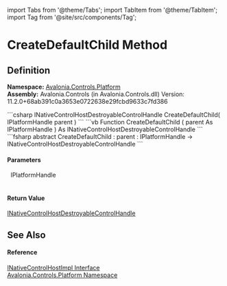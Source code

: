 import Tabs from '@theme/Tabs'; 
import TabItem from '@theme/TabItem'; 
import Tag from '@site/src/components/Tag'; 

# CreateDefaultChild Method




## Definition
**Namespace:** <a href="N_Avalonia_Controls_Platform">Avalonia.Controls.Platform</a>  
**Assembly:** Avalonia.Controls (in Avalonia.Controls.dll) Version: 11.2.0+68ab391c0a3653e0722638e29fcbd9633c7fd386

<Tabs groupId="api-code-preview">
<TabItem value="csharp" label="C#">
```csharp
INativeControlHostDestroyableControlHandle CreateDefaultChild(
	IPlatformHandle parent
)
```
</TabItem>
<TabItem value="vb" label="VB">
```vb
Function CreateDefaultChild ( 
	parent As IPlatformHandle
) As INativeControlHostDestroyableControlHandle
```
</TabItem>
<TabItem value="fsharp" label="F#">
```fsharp
abstract CreateDefaultChild : 
        parent : IPlatformHandle -> INativeControlHostDestroyableControlHandle 
```
</TabItem>
</Tabs>



#### Parameters
<dl><dt>  IPlatformHandle</dt><dd> </dd></dl>

#### Return Value
<a href="T_Avalonia_Controls_Platform_INativeControlHostDestroyableControlHandle">INativeControlHostDestroyableControlHandle</a>

## See Also


#### Reference
<a href="T_Avalonia_Controls_Platform_INativeControlHostImpl">INativeControlHostImpl Interface</a>  
<a href="N_Avalonia_Controls_Platform">Avalonia.Controls.Platform Namespace</a>  
